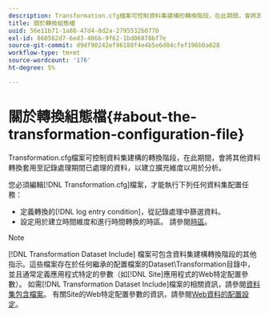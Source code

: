 ```yaml
---
description: Transformation.cfg檔案可控制資料集建構的轉換階段，在此期間，會將其他資料轉換套用至記錄處理期間已處理的資料，以建立擴充維度以用於分析。
title: 關於轉換組態檔
uuid: 56e11b71-1a86-47d4-8d2a-2795532b0770
exl-id: 860562d7-6ed3-486b-9f62-1bd06878bf7e
source-git-commit: d9df90242ef96188f4e4b5e6d04cfef196b0a628
workflow-type: tm+mt
source-wordcount: '176'
ht-degree: 5%

---
```


# 關於轉換組態檔{#about-the-transformation-configuration-file}

Transformation.cfg檔案可控制資料集建構的轉換階段，在此期間，會將其他資料轉換套用至記錄處理期間已處理的資料，以建立擴充維度以用於分析。

您必須編輯[!DNL Transformation.cfg]檔案，才能執行下列任何資料集配置任務：

* 定義轉換的[!DNL log entry condition]，從記錄處理中篩選資料。
* 設定用於建立時間維度和進行時間轉換的時區。 請參閱[時區](../../../home/c-dataset-const-proc/c-trans-config-file/c-spec-trans-param/c-time-zones.md#concept-9cf16b1cb4874f7d85e1dd950fdb4956)。

>[!NOTE]
>
>[!DNL Transformation Dataset Include] 檔案可包含資料集建構轉換階段的其他指示。這些檔案存在於任何繼承的配置檔案的Dataset\Transformation目錄中，並且通常定義應用程式特定的參數（如[!DNL Site]應用程式的Web特定配置參數）。 如需[!DNL Transformation Dataset Include]檔案的相關資訊，請參閱[資料集包含檔案](../../../home/c-dataset-const-proc/c-dataset-inc-files/c-abt-dataset-inc-files.md)。 有關Site的Web特定配置參數的資訊，請參閱[Web資料的配置設定](../../../home/c-dataset-const-proc/c-config-web-data/c-config-web-data.md#concept-9a306b65483a484bb3f6f3c1d7e77519)。
